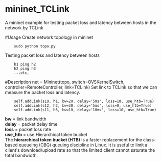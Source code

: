 # mininet_TCLink
A mininet example for testing packet loss and latency between hosts in the network by TCLink

#Usage 
Create network topology in mininet  

        sudo python topo.py  

Testing packet loss and latency between hosts 

        h1 ping h2
        h2 ping h3
        ...etc,

#Description
        net = Mininet(topo, switch=OVSKernelSwitch, controller=RemoteController, link=TCLink)
Set link to TCLink so that we can measure the packet loss and latency.  

        self.addLink(s10, h1, bw=20, delay='5ms', loss=10, use_htb=True)  
        self.addLink(s12, h2, bw=30, delay='5ms', loss=0, use_htb=True)  
        self.addLink(s11, h3, bw=10, delay='10ms', loss=10, use_htb=True) 
**bw** = link bandwidth  
**delay** = packet delay time  
**loss** = packet loss rate   
**use_htb** = use Hierarchical token bucket  
The **hierarchical token bucket (HTB)** is a faster replacement for the class-based queueing (CBQ) queuing discipline in Linux. It is useful to limit a client's download/upload rate so that the limited client cannot saturate the total bandwidth.




